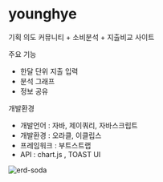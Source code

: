 # younghye
기획 의도
커뮤니티 + 소비분석 + 지출비교 사이트

주요 기능
- 한달 단위 지출 입력
- 분석 그래프
- 정보 공유


개발환경
- 개발언어 : 자바, 제이쿼리, 자바스크립트
- 개발환경 : 오라클, 이클립스
- 프레임워크 : 부트스트랩
- API : chart.js , TOAST UI

![erd-soda](https://user-images.githubusercontent.com/68366765/93426773-9a721600-f8f7-11ea-84dc-d81ed8c7ebb7.PNG)
